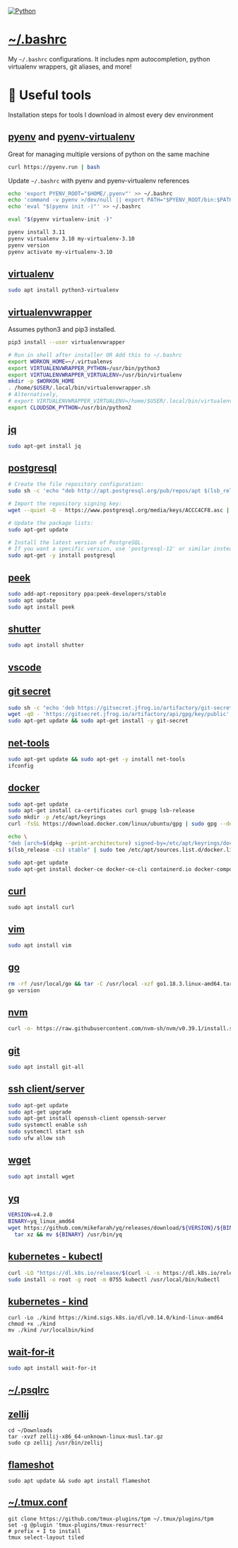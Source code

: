 [![Python](https://img.shields.io/badge/bash-5.0.17(1)-blue)](https://pypi.python.org/pypi/azure-devops)

# [~/.bashrc](./.bashrc)
My `~/.bashrc` configurations. It includes npm autocompletion, python virtualenv wrappers, git aliases, and more!
# 🚀 Useful tools

Installation steps for tools I download in almost every dev environment

## [pyenv](https://github.com/pyenv/pyenv) and [pyenv-virtualenv](https://github.com/pyenv/pyenv-virtualenv)

Great for managing multiple versions of python on the same machine

```bash
curl https://pyenv.run | bash
```

Update `~/.bashrc` with pyenv and pyenv-virtualenv references

```bash
echo 'export PYENV_ROOT="$HOME/.pyenv"' >> ~/.bashrc
echo 'command -v pyenv >/dev/null || export PATH="$PYENV_ROOT/bin:$PATH"' >> ~/.bashrc
echo 'eval "$(pyenv init -)"' >> ~/.bashrc
```

```bash
eval "$(pyenv virtualenv-init -)"
```

```bash
pyenv install 3.11
pyenv virtualenv 3.10 my-virtualenv-3.10
pyenv version
pyenv activate my-virtualenv-3.10
```

## [virtualenv](https://virtualenv.pypa.io/en/latest/installation.html)
```bash
sudo apt install python3-virtualenv
```
## [virtualenvwrapper](https://virtualenvwrapper.readthedocs.io/en/latest/)

Assumes python3 and pip3 installed.

```bash
pip3 install --user virtualenvwrapper
```
```bash
# Run in shell after installer OR Add this to ~/.bashrc
export WORKON_HOME=~/.virtualenvs
export VIRTUALENVWRAPPER_PYTHON=/usr/bin/python3
export VIRTUALENVWRAPPER_VIRTUALENV=/usr/bin/virtualenv
mkdir -p $WORKON_HOME
. /home/$USER/.local/bin/virtualenvwrapper.sh
# Alternatively,
# export VIRTUALENVWRAPPER_VIRTUALENV=/home/$USER/.local/bin/virtualenv
export CLOUDSDK_PYTHON=/usr/bin/python2
```

## [jq](https://stedolan.github.io/jq/)
```bash
sudo apt-get install jq
```

## [postgresql](https://www.postgresql.org/download/linux/ubuntu/)
```bash
# Create the file repository configuration:
sudo sh -c 'echo "deb http://apt.postgresql.org/pub/repos/apt $(lsb_release -cs)-pgdg main" > /etc/apt/sources.list.d/pgdg.list'

# Import the repository signing key:
wget --quiet -O - https://www.postgresql.org/media/keys/ACCC4CF8.asc | sudo apt-key add -

# Update the package lists:
sudo apt-get update

# Install the latest version of PostgreSQL.
# If you want a specific version, use 'postgresql-12' or similar instead of 'postgresql':
sudo apt-get -y install postgresql
``` 

## [peek](https://github.com/phw/peek)

```bash
sudo add-apt-repository ppa:peek-developers/stable
sudo apt update
sudo apt install peek
```

## [shutter](https://shutter-project.org/downloads/third-party-packages/)
```bash
sudo apt install shutter
```

## [vscode](https://code.visualstudio.com/docs/?dv=linux64_deb)

## [git secret](https://git-secret.io/)
```bash
sudo sh -c "echo 'deb https://gitsecret.jfrog.io/artifactory/git-secret-deb git-secret main' >> /etc/apt/sources.list"
wget -qO - 'https://gitsecret.jfrog.io/artifactory/api/gpg/key/public' | sudo apt-key add -
sudo apt-get update && sudo apt-get install -y git-secret
```
## [net-tools](https://installati.one/ubuntu/20.04/net-tools/)
```bash
sudo apt-get update && sudo apt-get -y install net-tools
ifconfig
```

## [docker](https://docs.docker.com/engine/install/ubuntu/)
```bash
sudo apt-get update
sudo apt-get install ca-certificates curl gnupg lsb-release
sudo mkdir -p /etc/apt/keyrings
curl -fsSL https://download.docker.com/linux/ubuntu/gpg | sudo gpg --dearmor -o /etc/apt/keyrings/docker.gpg

echo \
"deb [arch=$(dpkg --print-architecture) signed-by=/etc/apt/keyrings/docker.gpg] https://download.docker.com/linux/ubuntu \
$(lsb_release -cs) stable" | sudo tee /etc/apt/sources.list.d/docker.list > /dev/null

sudo apt-get update
sudo apt-get install docker-ce docker-ce-cli containerd.io docker-compose-plugin
```

## [curl](https://www.cyberciti.biz/faq/how-to-install-curl-command-on-a-ubuntu-linux/)
```
sudo apt install curl
```

## [vim]()
```bash
sudo apt install vim
```

## [go](https://go.dev/doc/install)
```bash
rm -rf /usr/local/go && tar -C /usr/local -xzf go1.18.3.linux-amd64.tar.gz
go version
```

## [nvm](https://github.com/nvm-sh/nvm)
```bash
curl -o- https://raw.githubusercontent.com/nvm-sh/nvm/v0.39.1/install.sh | bash
```

## [git](https://git-scm.com/book/en/v2/Getting-Started-Installing-Git)
```bash
sudo apt install git-all
```

## [ssh client/server](https://www.cyberciti.biz/faq/ubuntu-linux-install-openssh-server/)
```bash
sudo apt-get update
sudo apt-get upgrade
sudo apt-get install openssh-client openssh-server
sudo systemctl enable ssh
sudo systemctl start ssh
sudo ufw allow ssh
```
## [wget]()
```bash
sudo apt install wget
```

## [yq](https://github.com/mikefarah/yq)
```bash
VERSION=v4.2.0
BINARY=yq_linux_amd64
wget https://github.com/mikefarah/yq/releases/download/${VERSION}/${BINARY}.tar.gz -O - |\
  tar xz && mv ${BINARY} /usr/bin/yq
```

## [kubernetes - kubectl](https://kubernetes.io/docs/tasks/tools/install-kubectl-linux/)
```bash
curl -LO "https://dl.k8s.io/release/$(curl -L -s https://dl.k8s.io/release/stable.txt)/bin/linux/amd64/kubectl"
sudo install -o root -g root -m 0755 kubectl /usr/local/bin/kubectl
```

## [kubernetes - kind](https://kind.sigs.k8s.io/docs/user/quick-start/)
```
curl -Lo ./kind https://kind.sigs.k8s.io/dl/v0.14.0/kind-linux-amd64
chmod +x ./kind
mv ./kind /ur/localbin/kind
```

## [wait-for-it](https://github.com/vishnubob/wait-for-it)
```bash
sudo apt install wait-for-it
```
## [~/.psqlrc](./.psqlrc)

## [zellij](https://zellij.dev/)
```
cd ~/Downloads
tar -xvzf zellij-x86_64-unknown-linux-musl.tar.gz
sudo cp zellij /usr/bin/zellij  
```

## [flameshot](https://flameshot.org/#download)
```
sudo apt update && sudo apt install flameshot
```

## [~/.tmux.conf](./.tmux.conf)
```
git clone https://github.com/tmux-plugins/tpm ~/.tmux/plugins/tpm
set -g @plugin 'tmux-plugins/tmux-resurrect'
# prefix + I to install
tmux select-layout tiled
```
